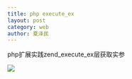 ```yaml
---
title: php execute_ex
layout: post
category: web
author: 夏泽民
---
```

php扩展实践zend_execute_ex层获取实参

<!-- more -->
<div class="container">
	<div class="row">
	<img src="{{site.url}}{{site.baseurl}}/img/jupyterSlider.png"/>
	</div>
	<div class="row">
	</div>
</div>
